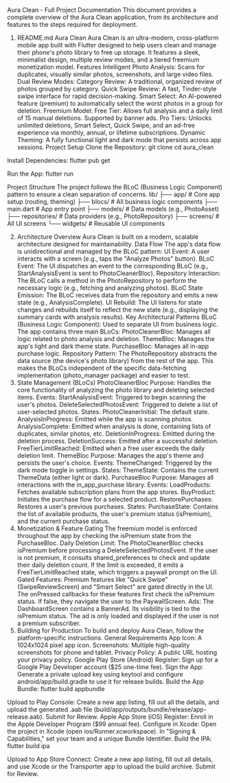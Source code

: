 Aura Clean - Full Project Documentation
This document provides a complete overview of the Aura Clean application, from its architecture and features to the steps required for deployment.
1. README.md
   Aura Clean
   Aura Clean is an ultra-modern, cross-platform mobile app built with Flutter designed to help users clean and manage their phone's photo library to free up storage. It features a sleek, minimalist design, multiple review modes, and a tiered freemium monetization model.
   Features
   Intelligent Photo Analysis: Scans for duplicates, visually similar photos, screenshots, and large video files.
   Dual Review Modes:
   Category Review: A traditional, organized review of photos grouped by category.
   Quick Swipe Review: A fast, Tinder-style swipe interface for rapid decision-making.
   Smart Select: An AI-powered feature (premium) to automatically select the worst photos in a group for deletion.
   Freemium Model:
   Free Tier: Allows full analysis and a daily limit of 15 manual deletions. Supported by banner ads.
   Pro Tiers: Unlocks unlimited deletions, Smart Select, Quick Swipe, and an ad-free experience via monthly, annual, or lifetime subscriptions.
   Dynamic Theming: A fully functional light and dark mode that persists across app sessions.
   Project Setup
   Clone the Repository:
   git clone <your-repo-url>
   cd aura_clean


Install Dependencies:
flutter pub get


Run the App:
flutter run


Project Structure
The project follows the BLoC (Business Logic Component) pattern to ensure a clean separation of concerns.
lib/
├── app/              # Core app setup (routing, theming)
├── blocs/            # All business logic components
├── main.dart         # App entry point
├── models/           # Data models (e.g., PhotoAsset)
├── repositories/     # Data providers (e.g., PhotoRepository)
├── screens/          # All UI screens
└── widgets/          # Reusable UI components


2. Architecture Overview
   Aura Clean is built on a modern, scalable architecture designed for maintainability.
   Data Flow
   The app's data flow is unidirectional and managed by the BLoC pattern:
   UI Event: A user interacts with a screen (e.g., taps the "Analyze Photos" button).
   BLoC Event: The UI dispatches an event to the corresponding BLoC (e.g., StartAnalysisEvent is sent to PhotoCleanerBloc).
   Repository Interaction: The BLoC calls a method in the PhotoRepository to perform the necessary logic (e.g., fetching and analyzing photos).
   BLoC State Emission: The BLoC receives data from the repository and emits a new state (e.g., AnalysisComplete).
   UI Rebuild: The UI listens for state changes and rebuilds itself to reflect the new state (e.g., displaying the summary cards with analysis results).
   Key Architectural Patterns
   BLoC (Business Logic Component): Used to separate UI from business logic. The app contains three main BLoCs:
   PhotoCleanerBloc: Manages all logic related to photo analysis and deletion.
   ThemeBloc: Manages the app's light and dark theme state.
   PurchaseBloc: Manages all in-app purchase logic.
   Repository Pattern: The PhotoRepository abstracts the data source (the device's photo library) from the rest of the app. This makes the BLoCs independent of the specific data-fetching implementation (photo_manager package) and easier to test.
3. State Management (BLoCs)
   PhotoCleanerBloc
   Purpose: Handles the core functionality of analyzing the photo library and deleting selected items.
   Events:
   StartAnalysisEvent: Triggered to begin scanning the user's photos.
   DeleteSelectedPhotosEvent: Triggered to delete a list of user-selected photos.
   States:
   PhotoCleanerInitial: The default state.
   AnalysisInProgress: Emitted while the app is scanning photos.
   AnalysisComplete: Emitted when analysis is done, containing lists of duplicates, similar photos, etc.
   DeletionInProgress: Emitted during the deletion process.
   DeletionSuccess: Emitted after a successful deletion.
   FreeTierLimitReached: Emitted when a free user exceeds the daily deletion limit.
   ThemeBloc
   Purpose: Manages the app's theme and persists the user's choice.
   Events:
   ThemeChanged: Triggered by the dark mode toggle in settings.
   States:
   ThemeState: Contains the current ThemeData (either light or dark).
   PurchaseBloc
   Purpose: Manages all interactions with the in_app_purchase library.
   Events:
   LoadProducts: Fetches available subscription plans from the app stores.
   BuyProduct: Initiates the purchase flow for a selected product.
   RestorePurchases: Restores a user's previous purchases.
   States:
   PurchaseState: Contains the list of available products, the user's premium status (isPremium), and the current purchase status.
4. Monetization & Feature Gating
   The freemium model is enforced throughout the app by checking the isPremium state from the PurchaseBloc.
   Daily Deletion Limit: The PhotoCleanerBloc checks isPremium before processing a DeleteSelectedPhotosEvent. If the user is not premium, it consults shared_preferences to check and update their daily deletion count. If the limit is exceeded, it emits a FreeTierLimitReached state, which triggers a paywall prompt on the UI.
   Gated Features: Premium features like "Quick Swipe" (SwipeReviewScreen) and "Smart Select" are gated directly in the UI. The onPressed callbacks for these features first check the isPremium status. If false, they navigate the user to the PaywallScreen.
   Ads: The DashboardScreen contains a BannerAd. Its visibility is tied to the isPremium status. The ad is only loaded and displayed if the user is not a premium subscriber.
5. Building for Production
   To build and deploy Aura Clean, follow the platform-specific instructions.
   General Requirements
   App Icon: A 1024x1024 pixel app icon.
   Screenshots: Multiple high-quality screenshots for phone and tablet.
   Privacy Policy: A public URL hosting your privacy policy.
   Google Play Store (Android)
   Register: Sign up for a Google Play Developer account ($25 one-time fee).
   Sign the App: Generate a private upload key using keytool and configure android/app/build.gradle to use it for release builds.
   Build the App Bundle:
   flutter build appbundle


Upload to Play Console: Create a new app listing, fill out all the details, and upload the generated .aab file (build/app/outputs/bundle/release/app-release.aab).
Submit for Review.
Apple App Store (iOS)
Register: Enroll in the Apple Developer Program ($99 annual fee).
Configure in Xcode:
Open the project in Xcode (open ios/Runner.xcworkspace).
In "Signing & Capabilities," set your team and a unique Bundle Identifier.
Build the IPA:
flutter build ipa


Upload to App Store Connect: Create a new app listing, fill out all details, and use Xcode or the Transporter app to upload the build archive.
Submit for Review.
